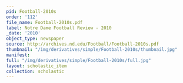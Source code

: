 ```yaml
---
pid: Football-2010s
order: '112'
file_name: Football-2010s.pdf
label: Notre Dame Football Review - 2010
_date: '2010'
object_type: newspaper
source: http://archives.nd.edu/Football/Football-2010s.pdf
thumbnail: "/img/derivatives/simple/Football-2010s/thumbnail.jpg"
manifest:
full: "/img/derivatives/simple/Football-2010s/full.jpg"
layout: scholastic_item
collection: scholastic
---
```

